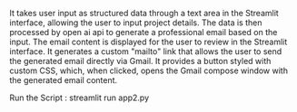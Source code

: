 It takes user input as structured data through a text area in the Streamlit interface, allowing the user to input project details.
The data is then processed by open ai api to generate a professional email based on the input.
The email content is displayed for the user to review in the Streamlit interface.
It generates a custom "mailto" link that allows the user to send the generated email directly via Gmail.
It provides a button styled with custom CSS, which, when clicked, opens the Gmail compose window with the generated email content.


 

Run the Script :  streamlit run app2.py




 

